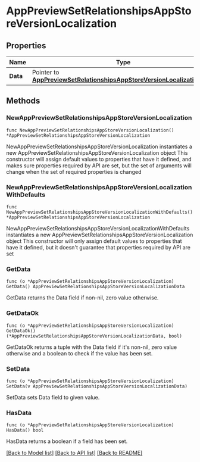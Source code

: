 # AppPreviewSetRelationshipsAppStoreVersionLocalization

## Properties

Name | Type | Description | Notes
------------ | ------------- | ------------- | -------------
**Data** | Pointer to [**AppPreviewSetRelationshipsAppStoreVersionLocalizationData**](AppPreviewSetRelationshipsAppStoreVersionLocalizationData.md) |  | [optional] 

## Methods

### NewAppPreviewSetRelationshipsAppStoreVersionLocalization

`func NewAppPreviewSetRelationshipsAppStoreVersionLocalization() *AppPreviewSetRelationshipsAppStoreVersionLocalization`

NewAppPreviewSetRelationshipsAppStoreVersionLocalization instantiates a new AppPreviewSetRelationshipsAppStoreVersionLocalization object
This constructor will assign default values to properties that have it defined,
and makes sure properties required by API are set, but the set of arguments
will change when the set of required properties is changed

### NewAppPreviewSetRelationshipsAppStoreVersionLocalizationWithDefaults

`func NewAppPreviewSetRelationshipsAppStoreVersionLocalizationWithDefaults() *AppPreviewSetRelationshipsAppStoreVersionLocalization`

NewAppPreviewSetRelationshipsAppStoreVersionLocalizationWithDefaults instantiates a new AppPreviewSetRelationshipsAppStoreVersionLocalization object
This constructor will only assign default values to properties that have it defined,
but it doesn't guarantee that properties required by API are set

### GetData

`func (o *AppPreviewSetRelationshipsAppStoreVersionLocalization) GetData() AppPreviewSetRelationshipsAppStoreVersionLocalizationData`

GetData returns the Data field if non-nil, zero value otherwise.

### GetDataOk

`func (o *AppPreviewSetRelationshipsAppStoreVersionLocalization) GetDataOk() (*AppPreviewSetRelationshipsAppStoreVersionLocalizationData, bool)`

GetDataOk returns a tuple with the Data field if it's non-nil, zero value otherwise
and a boolean to check if the value has been set.

### SetData

`func (o *AppPreviewSetRelationshipsAppStoreVersionLocalization) SetData(v AppPreviewSetRelationshipsAppStoreVersionLocalizationData)`

SetData sets Data field to given value.

### HasData

`func (o *AppPreviewSetRelationshipsAppStoreVersionLocalization) HasData() bool`

HasData returns a boolean if a field has been set.


[[Back to Model list]](../README.md#documentation-for-models) [[Back to API list]](../README.md#documentation-for-api-endpoints) [[Back to README]](../README.md)


